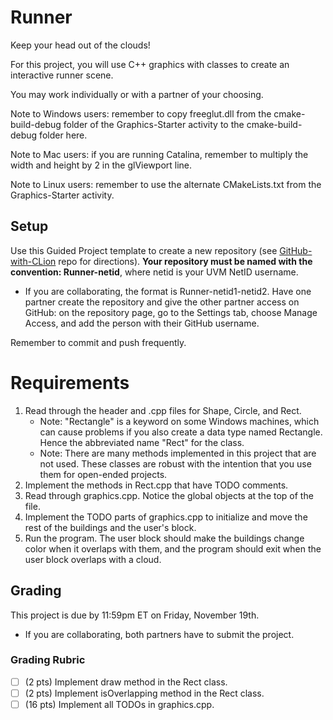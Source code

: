 # Runner

Keep your head out of the clouds!

For this project, you will use C++ graphics with classes to create an interactive runner scene.

You may work individually or with a partner of your choosing.

Note to Windows users: remember to copy freeglut.dll from the cmake-build-debug folder of the Graphics-Starter activity to the cmake-build-debug folder here.

Note to Mac users: if you are running Catalina, remember to multiply the width and height by 2 in the glViewport line.

Note to Linux users: remember to use the alternate CMakeLists.txt from the Graphics-Starter activity.

## Setup

Use this Guided Project template to create a new repository (see [GitHub-with-CLion](https://github.com/uvmcs120f2021/GitHub-with-CLion) repo for directions).
**Your repository must be named with the convention: Runner-netid**, where netid is your UVM NetID username.
* If you are collaborating, the format is Runner-netid1-netid2. Have one partner create the repository and give the other partner access on GitHub: on the repository page, go to the Settings tab, choose Manage Access, and add the person with their GitHub username.

Remember to commit and push frequently.

# Requirements

1. Read through the header and .cpp files for Shape, Circle, and Rect. 
    * Note: "Rectangle" is a keyword on some Windows machines, which can cause problems if you also create a data type named Rectangle. Hence the abbreviated name "Rect" for the class.
    * Note: There are many methods implemented in this project that are not used. These classes are robust with the intention that you use them for open-ended projects.
1. Implement the methods in Rect.cpp that have TODO comments.
1. Read through graphics.cpp. Notice the global objects at the top of the file.
1. Implement the TODO parts of graphics.cpp to initialize and move the rest of the buildings and the user's block.
1. Run the program. The user block should make the buildings change color when it overlaps with them, and the program should exit when the user block overlaps with a cloud.

## Grading

This project is due by 11:59pm ET on Friday, November 19th.
* If you are collaborating, both partners have to submit the project.

### Grading Rubric
- [ ] (2 pts) Implement draw method in the Rect class.
- [ ] (2 pts) Implement isOverlapping method in the Rect class.
- [ ] (16 pts) Implement all TODOs in graphics.cpp.
